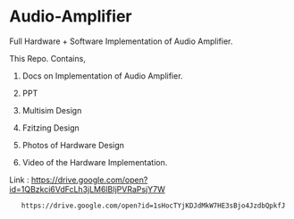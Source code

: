 # Audio-Amplifier


Full Hardware + Software Implementation of Audio Amplifier.

This Repo. Contains, 

1. Docs on Implementation of Audio Amplifier.

2. PPT

3. Multisim Design

4. Fzitzing Design

5. Photos of Hardware Design

6. Video of the Hardware Implementation.

Link : https://drive.google.com/open?id=1QBzkci6VdFcLh3jLM6lBIjPVRaPsjY7W

       https://drive.google.com/open?id=1sHocTYjKDJdMkW7HE3sBjo4JzdbQpkfJ

       
       
